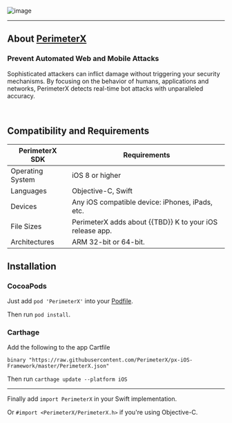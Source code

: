 ![image](https://storage.googleapis.com/perimeterx-logos/primary_logo_red_cropped.png)

---

## About [PerimeterX](https://www.perimeterx.com/) 

### Prevent Automated Web and Mobile Attacks
Sophisticated attackers can inflict damage without triggering your security mechanisms. By focusing on the behavior of humans, applications and networks, PerimeterX detects real-time bot attacks with unparalleled accuracy.

&nbsp;
## Compatibility and Requirements

| **PerimeterX SDK** 	| **Requirements**                                     	|
|--------------------	|------------------------------------------------------	|
| Operating System   	| iOS 8 or higher                                      	|
| Languages          	| Objective-C, Swift                                   	|
| Devices            	| Any iOS compatible device: iPhones, iPads, etc.      	|
| File Sizes         	| PerimeterX adds about {{TBD}} K to your iOS release app. 	|
| Architectures      	| ARM 32-bit or 64-bit.                                	|


## Installation

### CocoaPods

Just add `pod 'PerimeterX'` into your [Podfile](https://guides.cocoapods.org/syntax/podfile.html).

Then run `pod install`.

### Carthage

Add the following to the app Cartfile
```
binary "https://raw.githubusercontent.com/PerimeterX/px-iOS-Framework/master/PerimeterX.json"
```

Then run `carthage update --platform iOS`

---

Finally add `import PerimeterX` in your Swift implementation.

Or `#import <PerimeterX/PerimeterX.h>` if you're using Objective-C.<br>
